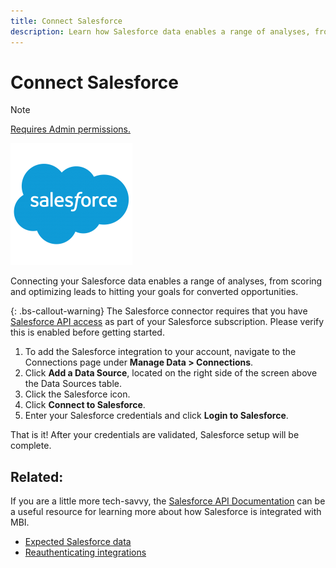```yaml
---
title: Connect Salesforce
description: Learn how Salesforce data enables a range of analyses, from scoring and optimizing leads to hitting your goals for converted opportunities.
---
```

# Connect Salesforce

>[!NOTE]
>
>[Requires Admin permissions.](../../../administrator/user-management/user-management.md)

![](../../../assets/Salesforce_Logo.png)

Connecting your Salesforce data enables a range of analyses, from scoring and optimizing leads to hitting your goals for converted opportunities.

{: .bs-callout-warning}
The Salesforce connector requires that you have [Salesforce API access](../integrations/salesforce.md) as part of your Salesforce subscription. Please verify this is enabled before getting started.

1. To add the Salesforce integration to your account, navigate to the Connections page under **Manage Data > Connections**.
1. Click **Add a Data Source**, located on the right side of the screen above the Data Sources table.
1. Click the Salesforce icon.
1. Click **Connect to Salesforce**.
1. Enter your Salesforce credentials and click **Login to Salesforce**.

That is it! After your credentials are validated, Salesforce setup will be complete.

## Related:

If you are a little more tech-savvy, the [Salesforce API Documentation](https://developer.salesforce.com/docs/atlas.en-us.api_rest.meta/api_rest/intro_what_is_rest_api.htm) can be a useful resource for learning more about how Salesforce is integrated with MBI.

* [Expected Salesforce data](../integrations/salesforce-data.md)
* [Reauthenticating integrations](https://support.magento.com/hc/en-us/articles/360016733151)
